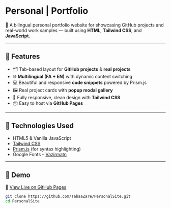 # Personal | Portfolio

🎯 A bilingual personal portfolio website for showcasing GitHub projects and real-world work samples — built using **HTML**, **Tailwind CSS**, and **JavaScript**.

---

## 🌟 Features

- 🗂️ Tab-based layout for **GitHub projects** & **real projects**
- 🌐 **Multilingual (FA + EN)** with dynamic content switching
- 💻 Beautiful and responsive **code snippets** powered by Prism.js
- 🖼️ Real project cards with **popup modal gallery**
- 🎨 Fully responsive, clean design with **Tailwind CSS**
- 📦 Easy to host via **GitHub Pages**

---

## 🚀 Technologies Used

- HTML5 & Vanilla JavaScript
- [Tailwind CSS](https://tailwindcss.com/)
- [Prism.js](https://prismjs.com/) (for syntax highlighting)
- Google Fonts – [Vazirmatn](https://fonts.google.com/specimen/Vazirmatn)

---

## 🧪 Demo

📌 [View Live on GitHub Pages](https://tahaazare.github.io/PersonalSite/)  

```bash
git clone https://github.com/TahaaZare/PersonalSite.git
cd PersonalSite
```